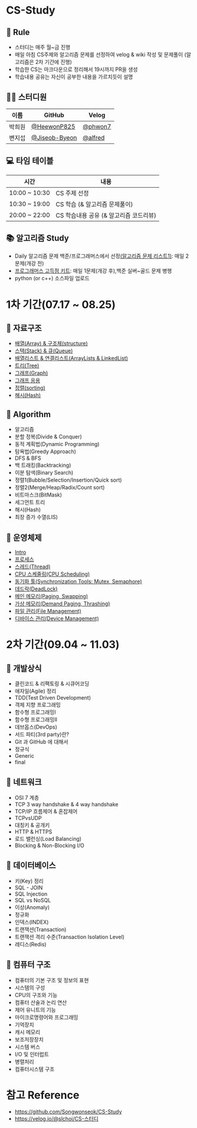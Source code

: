 # CS-Study

## 🌳 Rule

* 스터디는 매주 월~금 진행
* 매일 아침 CS주제와 알고리즘 문제를 선정하여 velog & wiki 작성 및 문제풀이 (알고리즘은 2차 기간에 진행)
* 학습한 CS는 마크다운으로 정리해서 19시까지 PR을 생성
* 학습내용 공유는 자신이 공부한 내용을 가르치듯이 설명

## 👨‍💻 스터디원

|이름|GitHub|Velog|
|------|---|---|
|박희원|[@HeewonP825](https://github.com/HeewonP825)|[@phwon7](https://velog.io/@phwon7)|
|변지섭|[@Jiseob-Byeon](https://github.com/Jiseob-Byeon)|[@alfred](https://velog.io/@alfred)|


## 💻 타임 테이블

|시간|내용|
|------|---|
|10:00 ~ 10:30|CS 주제 선정|
|10:30 ~ 19:00|CS 학습 (& 알고리즘 문제풀이)|
|20:00 ~ 22:00|CS 학습내용 공유 (& 알고리즘 코드리뷰)|


## 📚 알고리즘 Study

* Daily 알고리즘 문제 백준/프로그래머스에서 선정[(알고리즘 문제 리스트1)](https://covenant.tistory.com/224): 매일 2문제(개강 전)
* [프로그래머스 고득점 키트](https://school.programmers.co.kr/learn/challenges?tab=algorithm_practice_kit): 매일 1문제(개강 후),백준 실버~골드 문제 병행
* python (or c++) 소스파일 업로드
  

# 1차 기간(07.17 ~ 08.25)

## 📌 자료구조

* [배열(Array) & 구조체(structure)](https://github.com/HeewonP825/CS-Study/blob/main/Data%20Structure/Array%20%26%20Structure.md)
* [스택(Stack) & 큐(Queue)](https://github.com/HeewonP825/CS-Study/commit/e2fd13c20750585bbf108421607f2d4411a1f79e)
* [배열리스트 & 연결리스트(ArrayLists & LinkedList)](https://github.com/HeewonP825/CS-Study/blob/main/Data%20Structure/ArrayList%20%26%20LinkedList.md)
* [트리(Tree)](https://github.com/HeewonP825/CS-Study/blob/main/Data%20Structure/Tree.md)
* [그래프(Graph)](https://github.com/HeewonP825/CS-Study/tree/main/Data%20Structure)
* [그래프 응용](https://github.com/HeewonP825/CS-Study/tree/main/Data%20Structure)
* [정렬(sorting)](https://github.com/HeewonP825/CS-Study/blob/main/Data%20Structure/Sort(2).md)
* [해시(Hash)](https://github.com/HeewonP825/CS-Study/tree/main/Data%20Structure)

## 📌 Algorithm

* 알고리즘
* 분할 정복(Divide & Conquer)
* 동적 계획법(Dynamic Programming)
* 탐욕법(Greedy Approach)
* DFS & BFS
* 백 트래킹(Backtracking)
* 이분 탐색(Binary Search)
* 정렬1(Bubble/Selection/Insertion/Quick sort)
* 정렬2(Merge/Heap/Radix/Count sort)
* 비트마스크(BitMask)
* 세그먼트 트리
* 해시(Hash)
* 최장 증가 수열(LIS)

## 📌 운영체제

* [Intro](https://velog.io/@alfred/%EC%9A%B4%EC%98%81%EC%B2%B4%EC%A0%9C-Intro-%EC%9A%B4%EC%98%81%EC%B2%B4%EC%A0%9C%EB%9E%80)
* [프로세스](https://velog.io/@alfred/%ED%94%84%EB%A1%9C%EC%84%B8%EC%8A%A4-h6e77pvu)
* [스레드(Thread)](https://velog.io/@alfred/스레드)
* [CPU 스케줄링(CPU Scheduling)](https://velog.io/@alfred/CPU-스케줄링)
* [동기화 툴(Synchronization Tools: Mutex, Semaphore)](https://velog.io/@alfred/%EB%8F%99%EA%B8%B0%ED%99%94-%ED%88%B4Synchronization-Tools-Semaphore-Mutex)
* [데드락(DeadLock)](https://velog.io/@alfred/%EB%8D%B0%EB%93%9C%EB%9D%BDDeadlocks)
* [메인 메모리(Paging, Swapping)](https://velog.io/@alfred/메인-메모리-관리)
* [가상 메모리(Demand Paging, Thrashing)](https://velog.io/@alfred/가상-메모리)
* [파일 관리(File Management)](https://velog.io/@alfred/파일-관리)
* [디바이스 관리(Device Management)](https://velog.io/@alfred/디바이스-관리)

# 2차 기간(09.04 ~ 11.03)

## 📌 개발상식

* 클린코드 & 리팩토링 & 시큐어코딩
* 애자일(Agile) 정리
* TDD(Test Driven Development)
* 객체 지향 프로그래밍
* 함수형 프로그래밍Ⅰ
* 함수형 프로그래밍Ⅱ
* 데브옵스(DevOps)
* 서드 파티(3rd party)란?
* Git 과 GitHub 에 대해서
* 정규식
* Generic
* final

## 📌 네트워크

* OSI 7 계층
* TCP 3 way handshake & 4 way handshake
* TCP/IP 흐름제어 & 혼잡제어
* TCPvsUDP
* 대칭키 & 공개키
* HTTP & HTTPS
* 로드 밸런싱(Load Balancing)
* Blocking & Non-Blocking I/O
  
## 📌 데이터베이스

* 키(Key) 정리
* SQL - JOIN
* SQL Injection
* SQL vs NoSQL
* 이상(Anomaly)
* 정규화
* 인덱스(INDEX)
* 트랜잭션(Transaction)
* 트랜잭션 격리 수준(Transaction Isolation Level)
* 레디스(Redis)

## 📌 컴퓨터 구조

* 컴퓨터의 기본 구조 및 정보의 표현
* 시스템의 구성
* CPU의 구조와 기능
* 컴퓨터 산술과 논리 연산
* 제어 유니트의 기능
* 마이크로명령어와 프로그래밍
* 기억장치
* 캐시 메모리
* 보조저장장치
* 시스템 버스
* I/O 및 인터럽트
* 병렬처리
* 컴퓨터시스템 구조


# 참고 Reference
* https://github.com/Songwonseok/CS-Study
* https://velog.io/@slchoi/CS-스터디
